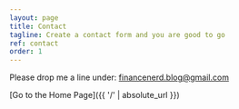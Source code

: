 ```yaml
---
layout: page
title: Contact
tagline: Create a contact form and you are good to go
ref: contact
order: 1
---
```


Please drop me a line under:
financenerd.blog@gmail.com 

[Go to the Home Page]({{ '/' | absolute_url }})
